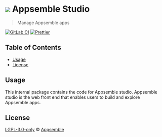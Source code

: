 # ![](https://gitlab.com/appsemble/appsemble/-/raw/0.23.1/config/assets/logo.svg) Appsemble Studio

> Manage Appsemble apps

[![GitLab CI](https://gitlab.com/appsemble/appsemble/badges/0.23.1/pipeline.svg)](https://gitlab.com/appsemble/appsemble/-/releases/0.23.1)
[![Prettier](https://img.shields.io/badge/code_style-prettier-ff69b4.svg)](https://prettier.io)

## Table of Contents

- [Usage](#usage)
- [License](#license)

## Usage

This internal package contains the code for Appsemble studio. Appsemble studio is the web front end
that enables users to build and explore Appsemble apps.

## License

[LGPL-3.0-only](https://gitlab.com/appsemble/appsemble/-/blob/0.23.1/LICENSE.md) ©
[Appsemble](https://appsemble.com)
